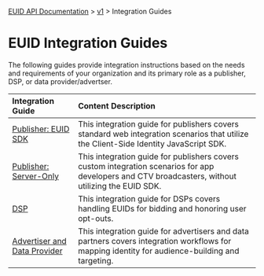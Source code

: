 [EUID API Documentation](../../README.md) > [v1](../README.md) > Integration Guides

# EUID Integration Guides

The following guides provide integration instructions based on the needs and requirements of your organization and its primary role as a publisher, DSP, or data provider/advertser. 

| Integration Guide |  Content Description |
| :--- | :--- |
| [Publisher: EUID SDK](./publisher-client-side.md) | This integration guide for publishers covers standard web integration scenarios that utilize the Client-Side Identity JavaScript SDK. |
| [Publisher: Server-Only](./custom-publisher-integration.md) | This integration guide for publishers covers custom integration scenarios for app developers and CTV broadcasters, without utilizing the EUID SDK. |
| [DSP](./dsp-guide.md) | This integration guide for DSPs covers handling EUIDs for bidding and honoring user opt-outs. |
| [Advertiser and Data Provider](./advertiser-dataprovider-guide.md) | This integration guide for advertisers and data partners covers integration workflows for mapping identity for audience-building and targeting. |
